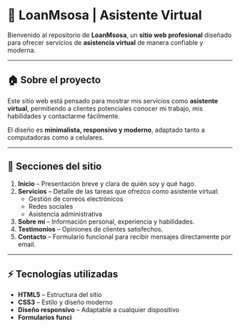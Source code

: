 # 🌟 LoanMsosa | Asistente Virtual

Bienvenido al repositorio de **LoanMsosa**, un **sitio web profesional** diseñado para ofrecer servicios de **asistencia virtual** de manera confiable y moderna.  

---

## 🏠 Sobre el proyecto

Este sitio web está pensado para mostrar mis servicios como **asistente virtual**, permitiendo a clientes potenciales conocer mi trabajo, mis habilidades y contactarme fácilmente.  

El diseño es **minimalista, responsivo y moderno**, adaptado tanto a computadoras como a celulares.  

---

## 💼 Secciones del sitio

1. **Inicio** – Presentación breve y clara de quién soy y qué hago.  
2. **Servicios** – Detalle de las tareas que ofrezco como asistente virtual:  
   - Gestión de correos electrónicos  
   - Redes sociales  
   - Asistencia administrativa  
3. **Sobre mí** – Información personal, experiencia y habilidades.  
4. **Testimonios** – Opiniones de clientes satisfechos.  
5. **Contacto** – Formulario funcional para recibir mensajes directamente por email.  

---

## ⚡ Tecnologías utilizadas

- **HTML5** – Estructura del sitio  
- **CSS3** – Estilo y diseño moderno  
- **Diseño responsivo** – Adaptable a cualquier dispositivo  
- **Formularios funci**
